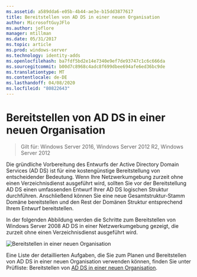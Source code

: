 ```yaml
---
ms.assetid: a589dda6-e05b-4b44-ae3e-b15dd3877617
title: Bereitstellen von AD DS in einer neuen Organisation
author: MicrosoftGuyJFlo
ms.author: joflore
manager: mtillman
ms.date: 05/31/2017
ms.topic: article
ms.prod: windows-server
ms.technology: identity-adds
ms.openlocfilehash: ba7fdf5bd2e14e7340e9ef7de93747c1c6c666da
ms.sourcegitcommit: b00d7c8968c4adc8f699dbee694afe6ed36bc9de
ms.translationtype: MT
ms.contentlocale: de-DE
ms.lasthandoff: 04/08/2020
ms.locfileid: "80822643"
---
```

# <a name="deploying-ad-ds-in-a-new-organization"></a>Bereitstellen von AD DS in einer neuen Organisation

>Gilt für: Windows Server 2016, Windows Server 2012 R2, Windows Server 2012

Die gründliche Vorbereitung des Entwurfs der Active Directory Domain Services (AD DS) ist für eine kostengünstige Bereitstellung von entscheidender Bedeutung. Wenn Ihre Netzwerkumgebung zurzeit ohne einen Verzeichnisdienst ausgeführt wird, sollten Sie vor der Bereitstellung AD DS einen umfassenden Entwurf Ihrer AD DS logischen Struktur durchführen. Anschließend können Sie eine neue Gesamtstruktur-Stamm Domäne bereitstellen und den Rest der Domänen Struktur entsprechend Ihrem Entwurf bereitstellen.  
  
In der folgenden Abbildung werden die Schritte zum Bereitstellen von Windows Server 2008 AD DS in einer Netzwerkumgebung gezeigt, die zurzeit ohne einen Verzeichnisdienst ausgeführt wird.  
  
![Bereitstellen in einer neuen Organisation](media/Deploying-AD-DS-in-a-New-Organization/daa38971-86f2-4033-9442-0cdff9ecc48f.gif)  
  
Eine Liste der detaillierten Aufgaben, die Sie zum Planen und Bereitstellen von AD DS in einer neuen Organisation verwenden können, finden Sie unter Prüfliste: Bereitstellen von [AD DS in einer neuen Organisation](https://technet.microsoft.com/library/cc725897.aspx).  
  


